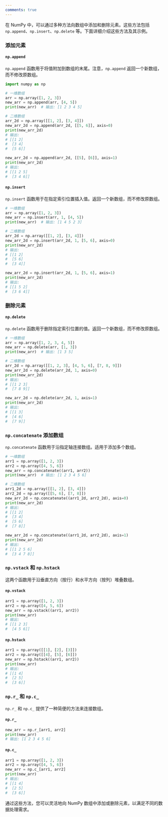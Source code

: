 ```yaml
---
comments: true
---
```


在 NumPy 中，可以通过多种方法向数组中添加和删除元素。这些方法包括 `np.append`、`np.insert`、`np.delete` 等。下面详细介绍这些方法及其示例。

### 添加元素

#### `np.append`

`np.append` 函数用于将值附加到数组的末尾。注意，`np.append` 返回一个新数组，而不修改原数组。

```python
import numpy as np

# 一维数组
arr = np.array([1, 2, 3])
new_arr = np.append(arr, [4, 5])
print(new_arr)  # 输出: [1 2 3 4 5]

# 二维数组
arr_2d = np.array([[1, 2], [3, 4]])
new_arr_2d = np.append(arr_2d, [[5, 6]], axis=0)
print(new_arr_2d)
# 输出:
# [[1 2]
#  [3 4]
#  [5 6]]

new_arr_2d = np.append(arr_2d, [[5], [6]], axis=1)
print(new_arr_2d)
# 输出:
# [[1 2 5]
#  [3 4 6]]
```

#### `np.insert`

`np.insert` 函数用于在指定索引位置插入值。返回一个新数组，而不修改原数组。

```python
# 一维数组
arr = np.array([1, 2, 3])
new_arr = np.insert(arr, 1, [4, 5])
print(new_arr)  # 输出: [1 4 5 2 3]

# 二维数组
arr_2d = np.array([[1, 2], [3, 4]])
new_arr_2d = np.insert(arr_2d, 1, [5, 6], axis=0)
print(new_arr_2d)
# 输出:
# [[1 2]
#  [5 6]
#  [3 4]]

new_arr_2d = np.insert(arr_2d, 1, [5, 6], axis=1)
print(new_arr_2d)
# 输出:
# [[1 5 2]
#  [3 6 4]]
```

### 删除元素

#### `np.delete`

`np.delete` 函数用于删除指定索引位置的值。返回一个新数组，而不修改原数组。

```python
# 一维数组
arr = np.array([1, 2, 3, 4, 5])
new_arr = np.delete(arr, [1, 3])
print(new_arr)  # 输出: [1 3 5]

# 二维数组
arr_2d = np.array([[1, 2, 3], [4, 5, 6], [7, 8, 9]])
new_arr_2d = np.delete(arr_2d, 1, axis=0)
print(new_arr_2d)
# 输出:
# [[1 2 3]
#  [7 8 9]]

new_arr_2d = np.delete(arr_2d, 1, axis=1)
print(new_arr_2d)
# 输出:
# [[1 3]
#  [4 6]
#  [7 9]]
```

### `np.concatenate` 添加数组

`np.concatenate` 函数用于沿指定轴连接数组。适用于添加多个数组。

```python
# 一维数组
arr1 = np.array([1, 2, 3])
arr2 = np.array([4, 5, 6])
new_arr = np.concatenate((arr1, arr2))
print(new_arr)  # 输出: [1 2 3 4 5 6]

# 二维数组
arr1_2d = np.array([[1, 2], [3, 4]])
arr2_2d = np.array([[5, 6], [7, 8]])
new_arr_2d = np.concatenate((arr1_2d, arr2_2d), axis=0)
print(new_arr_2d)
# 输出:
# [[1 2]
#  [3 4]
#  [5 6]
#  [7 8]]

new_arr_2d = np.concatenate((arr1_2d, arr2_2d), axis=1)
print(new_arr_2d)
# 输出:
# [[1 2 5 6]
#  [3 4 7 8]]
```

### `np.vstack` 和 `np.hstack`

这两个函数用于沿垂直方向（按行）和水平方向（按列）堆叠数组。

#### `np.vstack`

```python
arr1 = np.array([1, 2, 3])
arr2 = np.array([4, 5, 6])
new_arr = np.vstack((arr1, arr2))
print(new_arr)
# 输出:
# [[1 2 3]
#  [4 5 6]]
```

#### `np.hstack`

```python
arr1 = np.array([[1], [2], [3]])
arr2 = np.array([[4], [5], [6]])
new_arr = np.hstack((arr1, arr2))
print(new_arr)
# 输出:
# [[1 4]
#  [2 5]
#  [3 6]]
```

### `np.r_` 和 `np.c_`

`np.r_` 和 `np.c_` 提供了一种简便的方法来连接数组。

#### `np.r_`

```python
new_arr = np.r_[arr1, arr2]
print(new_arr)
# 输出: [1 2 3 4 5 6]
```

#### `np.c_`

```python
arr1 = np.array([1, 2, 3])
arr2 = np.array([4, 5, 6])
new_arr = np.c_[arr1, arr2]
print(new_arr)
# 输出:
# [[1 4]
#  [2 5]
#  [3 6]]
```

通过这些方法，您可以灵活地向 NumPy 数组中添加或删除元素，以满足不同的数据处理需求。